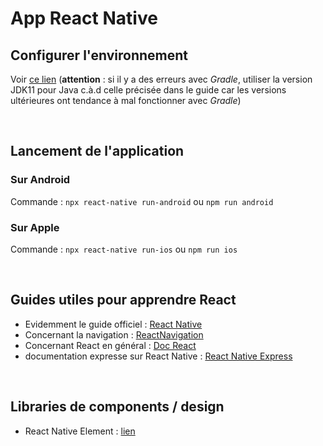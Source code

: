 # App React Native

## Configurer l'environnement 
Voir [ce lien](https://reactnative.dev/docs/environment-setup) (__attention__ : si il y a des erreurs avec _Gradle_, utiliser la version JDK11 pour Java c.à.d celle précisée dans le guide car les versions ultérieures ont tendance à mal fonctionner avec _Gradle_)

<br>

## Lancement de l'application
### Sur Android 
Commande : ```npx react-native run-android``` ou ```npm run android```

### Sur Apple 
Commande : ```npx react-native run-ios``` ou ```npm run ios```

<br>

## Guides utiles pour apprendre React
- Evidemment le guide officiel : [React Native](https://reactnative.dev/docs/getting-started)
- Concernant la navigation : [ReactNavigation](https://reactnavigation.org/docs/getting-started)
- Concernant React en général : [Doc React](https://reactjs.org/docs/getting-started.html)
- documentation expresse sur React Native : [React Native Express](https://www.reactnative.express/)

<br>

## Libraries de components / design
- React Native Element : [lien](https://reactnativeelements.com/)


